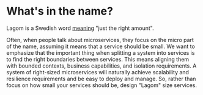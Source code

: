 <!--- Copyright (C) 2016-2020 Lightbend Inc. <https://www.lightbend.com> -->
# What's in the name?

Lagom is a Swedish word [meaning](https://en.wikipedia.org/wiki/Lagom) "just the right amount".

Often, when people talk about microservices, they focus on the micro part of the name, assuming it means that a service should be small. We want to emphasize that the important thing when splitting a system into services is to find the right boundaries between services. This means aligning them with bounded contexts, business capabilities, and isolation requirements. A system of right-sized microservices will naturally achieve scalability and resilience requirements and be easy to deploy and manage. So, rather than focus on how small your services should be, design "Lagom" size services.
